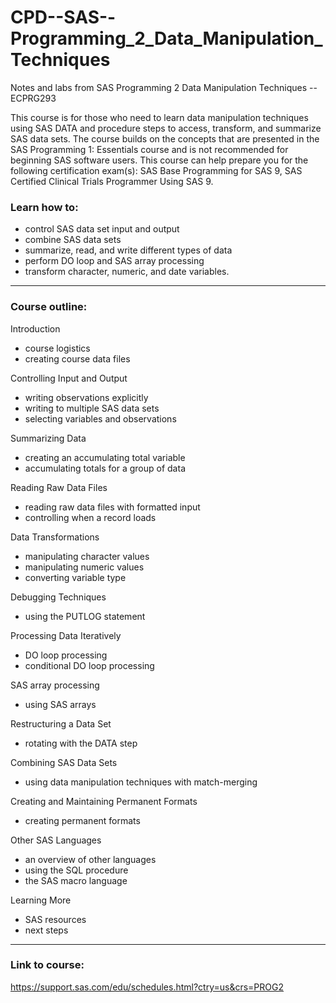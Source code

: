 # CPD--SAS--Programming_2_Data_Manipulation_Techniques
Notes and labs from SAS Programming 2 Data Manipulation Techniques -- ECPRG293

This course is for those who need to learn data manipulation techniques using SAS DATA and procedure steps to access, transform, and summarize SAS data sets. The course builds on the concepts that are presented in the SAS Programming 1: Essentials course and is not recommended for beginning SAS software users.
This course can help prepare you for the following certification exam(s): SAS Base Programming for SAS 9, SAS Certified Clinical Trials Programmer Using SAS 9.

### Learn how to:
- control SAS data set input and output
- combine SAS data sets
- summarize, read, and write different types of data
- perform DO loop and SAS array processing
- transform character, numeric, and date variables.

---
### Course outline:
Introduction 
- course logistics
- creating course data files

Controlling Input and Output 
- writing observations explicitly
- writing to multiple SAS data sets
- selecting variables and observations

Summarizing Data 
- creating an accumulating total variable
- accumulating totals for a group of data

Reading Raw Data Files 
- reading raw data files with formatted input
- controlling when a record loads

Data Transformations 
- manipulating character values
- manipulating numeric values
- converting variable type

Debugging Techniques 
- using the PUTLOG statement

Processing Data Iteratively 
- DO loop processing
- conditional DO loop processing

SAS array processing
- using SAS arrays

Restructuring a Data Set 
- rotating with the DATA step

Combining SAS Data Sets 
- using data manipulation techniques with match-merging

Creating and Maintaining Permanent Formats 
- creating permanent formats

Other SAS Languages 
- an overview of other languages
- using the SQL procedure
- the SAS macro language

Learning More 
- SAS resources
- next steps

---
### Link to course:
https://support.sas.com/edu/schedules.html?ctry=us&crs=PROG2
